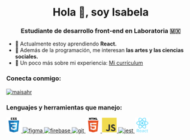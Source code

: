 <h1 align="center">Hola 👋, soy Isabela</h1>
<h3 align="center">Estudiante de desarrollo front-end en Laboratoria 🇲🇽</h3>

- 🌱 Actualmente estoy aprendiendo **React.**
- 💬 Además de la programación, me interesan **las artes y las ciencias sociales.**
- 📄 Un poco más sobre mi experiencia: [Mi currículum](https://www.canva.com/design/DAE8UPB-svw/3gmuUhHeLv1c44nfdcZKIg/view?utm_content=DAE8UPB-svw&utm_campaign=designshare&utm_medium=link2&utm_source=sharebutton)

<h3 align="left">Conecta conmigo:</h3>
<p align="left">
<a href="https://linkedin.com/in/maisahr" target="blank"><img align="center" src="https://raw.githubusercontent.com/rahuldkjain/github-profile-readme-generator/master/src/images/icons/Social/linked-in-alt.svg" alt="maisahr" height="30" width="40" /></a>
</p>

<h3 align="left">Lenguajes y herramientas que manejo:</h3>
<p align="left"> <a href="https://www.w3schools.com/css/" target="_blank" rel="noreferrer"> <img src="https://raw.githubusercontent.com/devicons/devicon/master/icons/css3/css3-original-wordmark.svg" alt="css3" width="40" height="40"/> </a> <a href="https://www.figma.com/" target="_blank" rel="noreferrer"> <img src="https://www.vectorlogo.zone/logos/figma/figma-icon.svg" alt="figma" width="40" height="40"/> </a> <a href="https://firebase.google.com/" target="_blank" rel="noreferrer"> <img src="https://www.vectorlogo.zone/logos/firebase/firebase-icon.svg" alt="firebase" width="40" height="40"/> </a> <a href="https://git-scm.com/" target="_blank" rel="noreferrer"> <img src="https://www.vectorlogo.zone/logos/git-scm/git-scm-icon.svg" alt="git" width="40" height="40"/> </a> <a href="https://www.w3.org/html/" target="_blank" rel="noreferrer"> <img src="https://raw.githubusercontent.com/devicons/devicon/master/icons/html5/html5-original-wordmark.svg" alt="html5" width="40" height="40"/> </a> <a href="https://developer.mozilla.org/en-US/docs/Web/JavaScript" target="_blank" rel="noreferrer"> <img src="https://raw.githubusercontent.com/devicons/devicon/master/icons/javascript/javascript-original.svg" alt="javascript" width="40" height="40"/> </a> <a href="https://jestjs.io" target="_blank" rel="noreferrer"> <img src="https://www.vectorlogo.zone/logos/jestjsio/jestjsio-icon.svg" alt="jest" width="40" height="40"/> </a> <a href="https://reactjs.org/" target="_blank" rel="noreferrer"> <img src="https://raw.githubusercontent.com/devicons/devicon/master/icons/react/react-original-wordmark.svg" alt="react" width="40" height="40"/> </a> </p>
